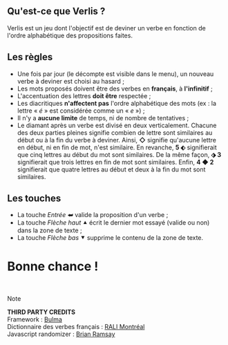 ## Qu'est-ce que Verlis ?

Verlis est un jeu dont l'objectif est de deviner un verbe en fonction de l'ordre alphabétique des propositions faites.

## Les règles

- Une fois par jour (le décompte est visible dans le menu), un nouveau verbe à deviner est choisi au hasard ;
- Les mots proposés doivent être des verbes en <strong>français</strong>, à <strong>l'infinitif</strong> ;
- L'accentuation des lettres <strong>doit être</strong> respectée ;
- Les diacritiques <strong>n'affectent pas</strong> l'ordre alphabétique des mots (ex : la lettre &laquo; <em>é</em> &raquo; est considérée comme un &laquo; <em>e</em> &raquo;) ;
- Il n'y a <strong>aucune limite</strong> de temps, ni de nombre de tentatives ;
- Le diamant après un verbe est divisé en deux verticalement. Chacune des deux parties pleines signifie combien de lettre sont similaires au début ou à la fin du verbe à deviner. 
Ainsi, <strong>&#9671;</strong> signifie qu'aucune lettre en début, ni en fin de mot, n'est similaire. 
En revanche, <strong>5 &#11030;</strong> signifierait que cinq lettres au début du mot sont similaires. 
De la même façon, <strong>&#11031; 3</strong> signifierait que trois lettres en fin de mot sont similaires. 
Enfin, <strong>4 &#9670; 2</strong> signifierait que quatre lettres au début et deux à la fin du mot sont similaires.

## Les touches

- La touche <em>Entrée</em> &#11176; valide la proposition d'un verbe ;
- La touche <em>Flèche haut</em> &#11205; écrit le dernier mot essayé (valide ou non) dans la zone de texte ;
- La touche <em>Flèche bas</em> &#11206; supprime le contenu de la zone de texte.

# Bonne chance !

<br/>

> [!NOTE]
> __THIRD PARTY CREDITS__\
> Framework : [Bulma](https://bulma.io)\
> Dictionnaire des verbes français : [RALI Montréal](http://rali.iro.umontreal.ca/)\
> Javascript randomizer : [Brian Ramsay](https://github.com/BrianRamsay/Randomizer)